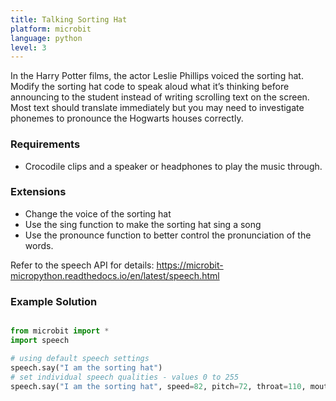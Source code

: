```yaml
---
title: Talking Sorting Hat
platform: microbit
language: python 
level: 3
---
```

In the Harry Potter films, the actor Leslie Phillips voiced the sorting hat. Modify the
sorting hat code to speak aloud what it’s thinking before announcing to the student instead of writing
scrolling text on the screen. Most text should translate immediately but you may need to investigate
phonemes to pronounce the Hogwarts houses correctly.

### Requirements

* Crocodile clips and a speaker or headphones to play the music through.


### Extensions

* Change the voice of the sorting hat
* Use the sing function to make the sorting hat sing a song
* Use the pronounce function to better control the pronunciation of the words.

Refer to the speech API for details: https://microbit-micropython.readthedocs.io/en/latest/speech.html


### Example Solution

```python

from microbit import *
import speech

# using default speech settings
speech.say("I am the sorting hat")
# set individual speech qualities - values 0 to 255
speech.say("I am the sorting hat", speed=82, pitch=72, throat=110, mouth=105)

```
